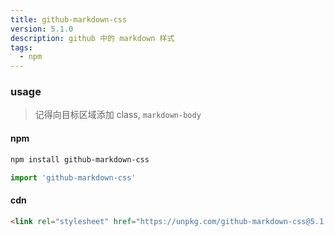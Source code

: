```yaml
---
title: github-markdown-css
version: 5.1.0
description: github 中的 markdown 样式
tags: 
  - npm
---
```


### usage

> 记得向目标区域添加 class, `markdown-body`  

#### npm

```bash
npm install github-markdown-css
```

```js
import 'github-markdown-css'
```

#### cdn

```html
<link rel="stylesheet" href="https://unpkg.com/github-markdown-css@5.1.0/github-markdown.css"/>
```
